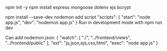 npm init -y
npm install express mongoose dotenv ejs bcrypt

npm install --save-dev nodemon
add script
"scripts": {
  "start": "node app.js",
  "dev": "nodemon app.js"
}
Run in development mode with npm run dev

Can add nodemon.json:
{
  "watch": [
    "./",
    "../frontend/views",
    "../frontend/public"
  ],
  "ext": "js,json,ejs,css,html",
  "exec": "node app.js"
}
